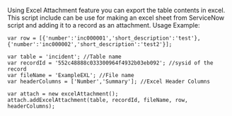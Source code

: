 Using Excel Attachment feature you can export the table contents in excel. This script include can be use for making an excel sheet from ServiceNow script and adding it to a record as an attachment.
Usage Example:

```
var row = [{'number':'inc000001','short_description':'test'},{'number':'inc000002','short_description':'test2'}];

var table = 'incident'; //Table name
var recordId = '552c48888c033300964f4932b03eb092'; //sysid of the record
var fileName = 'ExampleEXL'; //File name
var headerColumns = ['Number','Summary']; //Excel Header Columns

var attach = new excelAttachment();
attach.addExcelAttachment(table, recordId, fileName, row, headerColumns);
```
